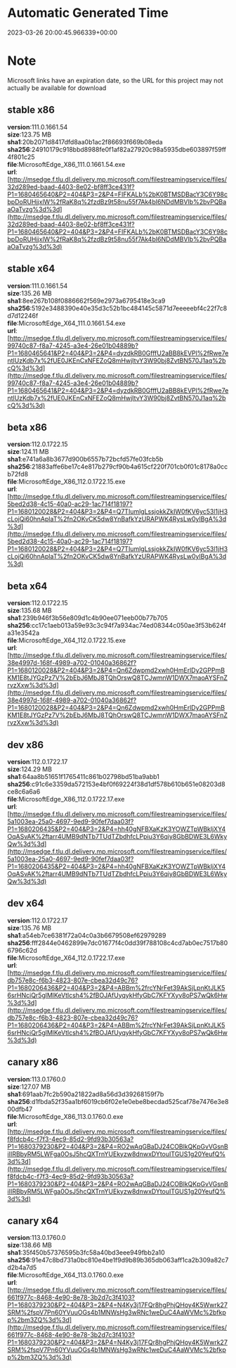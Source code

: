 # Automatic Generated Time
2023-03-26 20:00:45.966339+00:00

# Note
Microsoft links have an expiration date, so the URL for this project may not actually be available for download

## stable x86
**version**:111.0.1661.54  
**size**:123.75 MB  
**sha1**:20b2071d8417dfd8aa0b1ac2f86693f669b08eda  
**sha256**:24910179c918bbd8988fe0f1af82a27920c98a5935dbe603897f59ff4f801c25  
**file**:MicrosoftEdge_X86_111.0.1661.54.exe  
**url**:[http://msedge.f.tlu.dl.delivery.mp.microsoft.com/filestreamingservice/files/32d289ed-baad-4403-8e02-bf8ff3ce431f?P1=1680465640&P2=404&P3=2&P4=FIFKALb%2bK0BTMSDBacY3C6Y98cbpDoRUHjjxlW%2fRaK8q%2fzdBz9t58nu55f7Ak4bI6NDdMBVIb%2bvPQBaaOaTvzg%3d%3d](http://msedge.f.tlu.dl.delivery.mp.microsoft.com/filestreamingservice/files/32d289ed-baad-4403-8e02-bf8ff3ce431f?P1=1680465640&P2=404&P3=2&P4=FIFKALb%2bK0BTMSDBacY3C6Y98cbpDoRUHjjxlW%2fRaK8q%2fzdBz9t58nu55f7Ak4bI6NDdMBVIb%2bvPQBaaOaTvzg%3d%3d)  

## stable x64
**version**:111.0.1661.54  
**size**:135.26 MB  
**sha1**:8ee267b108f0886662f569e2973a6795418e3ca9  
**sha256**:5192e3488390e40e35d3c52b1bc484145c5871d7eeeeebf4c22f7c8d7d12246f  
**file**:MicrosoftEdge_X64_111.0.1661.54.exe  
**url**:[http://msedge.f.tlu.dl.delivery.mp.microsoft.com/filestreamingservice/files/99740c87-f8a7-4245-a3e4-26e01b04889b?P1=1680465641&P2=404&P3=2&P4=dyzdkRB0GfffU2aBB8kEVPl%2fRwe7entlUzKdb7x%2fUE0JKEnCxNFEZoQ8mHwjItvY3W90bj8ZvtBN570J1aq%2bcQ%3d%3d](http://msedge.f.tlu.dl.delivery.mp.microsoft.com/filestreamingservice/files/99740c87-f8a7-4245-a3e4-26e01b04889b?P1=1680465641&P2=404&P3=2&P4=dyzdkRB0GfffU2aBB8kEVPl%2fRwe7entlUzKdb7x%2fUE0JKEnCxNFEZoQ8mHwjItvY3W90bj8ZvtBN570J1aq%2bcQ%3d%3d)  

## beta x86
**version**:112.0.1722.15  
**size**:124.11 MB  
**sha1**:e741a6a8b3677d900b6557b72bcfd57fe03fcb5b  
**sha256**:21883affe6be17c4e817b279cf90b4a615cf220f701cb0f01c8178a0ccb72fd8  
**file**:MicrosoftEdge_X86_112.0.1722.15.exe  
**url**:[http://msedge.f.tlu.dl.delivery.mp.microsoft.com/filestreamingservice/files/5bed2d38-4c15-40a0-ac29-1ac714f18197?P1=1680120028&P2=404&P3=2&P4=Q7TIumlgLssjokkZkIW0fKV6yc53l1jH3cLojQi60hnAplaT%2fn2OKvCK5dw8YnBafkYzURAPWK4RysLw0ylBgA%3d%3d](http://msedge.f.tlu.dl.delivery.mp.microsoft.com/filestreamingservice/files/5bed2d38-4c15-40a0-ac29-1ac714f18197?P1=1680120028&P2=404&P3=2&P4=Q7TIumlgLssjokkZkIW0fKV6yc53l1jH3cLojQi60hnAplaT%2fn2OKvCK5dw8YnBafkYzURAPWK4RysLw0ylBgA%3d%3d)  

## beta x64
**version**:112.0.1722.15  
**size**:135.68 MB  
**sha1**:239b946f3b56e809d1c4b90ee071eeb00b77b705  
**sha256**:cc17c1aeb013a59e93c3c94f7a934ac74ed08344c050ae3f53b624fa31e3542a  
**file**:MicrosoftEdge_X64_112.0.1722.15.exe  
**url**:[http://msedge.f.tlu.dl.delivery.mp.microsoft.com/filestreamingservice/files/38e4997d-168f-4989-a702-01040a36862f?P1=1680120028&P2=404&P3=2&P4=Qn6Zdwpmd2xwh0HmErlDy2GPPmBKM1E8tJYGzPz7V%2bEbJ6MbJ8TQhOrswQ8TCJwmnW1DWX7maoAYSFnZrvzXxw%3d%3d](http://msedge.f.tlu.dl.delivery.mp.microsoft.com/filestreamingservice/files/38e4997d-168f-4989-a702-01040a36862f?P1=1680120028&P2=404&P3=2&P4=Qn6Zdwpmd2xwh0HmErlDy2GPPmBKM1E8tJYGzPz7V%2bEbJ6MbJ8TQhOrswQ8TCJwmnW1DWX7maoAYSFnZrvzXxw%3d%3d)  

## dev x86
**version**:112.0.1722.17  
**size**:124.29 MB  
**sha1**:64aa8b51651f1765411c861b02798bd51ba9abb1  
**sha256**:c91c6e3359da572153e4bf0f69224f38d1df578b610b651e08203d8ce8c6a6a6  
**file**:MicrosoftEdge_X86_112.0.1722.17.exe  
**url**:[http://msedge.f.tlu.dl.delivery.mp.microsoft.com/filestreamingservice/files/5a1003ea-25a0-4697-9ed9-90fef7daa03f?P1=1680206435&P2=404&P3=2&P4=hh40gNFBXaKzK3YOWZTpWBkljXY4OqASvAK%2ftarr4UMB9dNTb7TUdTZbdhfcLPpiu3Y6qiy8GbBDWE3L6WkyQw%3d%3d](http://msedge.f.tlu.dl.delivery.mp.microsoft.com/filestreamingservice/files/5a1003ea-25a0-4697-9ed9-90fef7daa03f?P1=1680206435&P2=404&P3=2&P4=hh40gNFBXaKzK3YOWZTpWBkljXY4OqASvAK%2ftarr4UMB9dNTb7TUdTZbdhfcLPpiu3Y6qiy8GbBDWE3L6WkyQw%3d%3d)  

## dev x64
**version**:112.0.1722.17  
**size**:135.76 MB  
**sha1**:a54eb7ce6381f72a04c0a3b6679508ef62979289  
**sha256**:fff2844e0462899e7dc01677f4c0dd39f788108c4cd7ab0ec7517b806796c62d  
**file**:MicrosoftEdge_X64_112.0.1722.17.exe  
**url**:[http://msedge.f.tlu.dl.delivery.mp.microsoft.com/filestreamingservice/files/db757e8c-f6b3-4823-807e-cbea32d49c76?P1=1680206436&P2=404&P3=2&P4=ABBm%2frcYNrFet39AkSjLpnKtJLK56srHNciQr5glMlKeVtlcsh4%2fBOJAfUyqykHfyGbC7KFYXyv8oPS7wQk6Hw%3d%3d](http://msedge.f.tlu.dl.delivery.mp.microsoft.com/filestreamingservice/files/db757e8c-f6b3-4823-807e-cbea32d49c76?P1=1680206436&P2=404&P3=2&P4=ABBm%2frcYNrFet39AkSjLpnKtJLK56srHNciQr5glMlKeVtlcsh4%2fBOJAfUyqykHfyGbC7KFYXyv8oPS7wQk6Hw%3d%3d)  

## canary x86
**version**:113.0.1760.0  
**size**:127.07 MB  
**sha1**:691aab7fc2b590a21822ad8a56d3d39268159f7b  
**sha256**:d1fbda52f35aa1bf6019cb6f02e1e0ebe8becdad525caf78e7476e3e800dfb47  
**file**:MicrosoftEdge_X86_113.0.1760.0.exe  
**url**:[http://msedge.f.tlu.dl.delivery.mp.microsoft.com/filestreamingservice/files/f8fdcb4c-f7f3-4ec9-85d2-9fd93b30563a?P1=1680379230&P2=404&P3=2&P4=RO2wAqGBaDJ24COBlkQKpGvVGsnBiIIRBbyRM5LWFga0OsJ5hcQXTrnYUEkyzw8dnwxDYtouITGUS1g20YeufQ%3d%3d](http://msedge.f.tlu.dl.delivery.mp.microsoft.com/filestreamingservice/files/f8fdcb4c-f7f3-4ec9-85d2-9fd93b30563a?P1=1680379230&P2=404&P3=2&P4=RO2wAqGBaDJ24COBlkQKpGvVGsnBiIIRBbyRM5LWFga0OsJ5hcQXTrnYUEkyzw8dnwxDYtouITGUS1g20YeufQ%3d%3d)  

## canary x64
**version**:113.0.1760.0  
**size**:138.66 MB  
**sha1**:35f450b57376595b3fc58a40bd3eee949fbb2a10  
**sha256**:91e47c8bd731a0bc810e4be1f9d9b89b365db063aff1ca2b309a82c7d2b4a7d5  
**file**:MicrosoftEdge_X64_113.0.1760.0.exe  
**url**:[http://msedge.f.tlu.dl.delivery.mp.microsoft.com/filestreamingservice/files/661f977c-8468-4e90-8e78-3b2d7c3f4103?P1=1680379230&P2=404&P3=2&P4=N4Ky3j17FQr8hgPhjQHoy4K5Wwrk27SRM%2fspV7Pn60YVuuOGs4b1MNWsHg3wRNc1weDuC4AaWVMc%2bfkpp%2bm3ZQ%3d%3d](http://msedge.f.tlu.dl.delivery.mp.microsoft.com/filestreamingservice/files/661f977c-8468-4e90-8e78-3b2d7c3f4103?P1=1680379230&P2=404&P3=2&P4=N4Ky3j17FQr8hgPhjQHoy4K5Wwrk27SRM%2fspV7Pn60YVuuOGs4b1MNWsHg3wRNc1weDuC4AaWVMc%2bfkpp%2bm3ZQ%3d%3d)  

